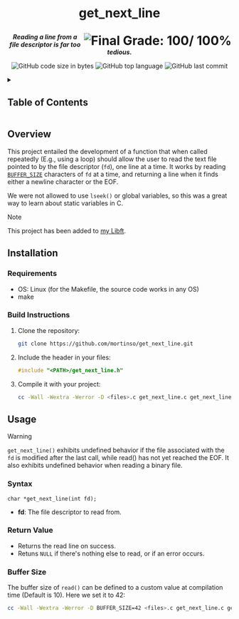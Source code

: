 <h1>
	<p align="center">get_next_line</p>
	<img align="right" alt="Final Grade: 100/ 100%" src="https://img.shields.io/badge/-%20100%20%2F%20100-success">
</h1>
<p align="center">
	<b><i>Reading a line from a file descriptor is far too tedious.</b></i>
</p>
<p align="center">
	<img alt="GitHub code size in bytes" src="https://img.shields.io/github/languages/code-size/mortinso/get_next_line">
	<img alt="GitHub top language" src="https://img.shields.io/github/languages/top/mortinso/get_next_line">
	<img alt="GitHub last commit" src="https://img.shields.io/github/last-commit/mortinso/get_next_line">
</p>

<details>
	<summary><h2>Table of Contents</h2></summary>

<table>
<tr>
<td>

1. [Overview](https://github.com/mortinso/get_next_line/#overview) 
2. [Installation](https://github.com/mortinso/get_next_line/#installation)

   2.1. [Requirements](https://github.com/mortinso/get_next_line/#requirements)

   2.2. [Build Instructions](https://github.com/mortinso/get_next_line/#build-instructions)
3. [Usage](https://github.com/mortinso/get_next_line/#usage)

	3.1. [Syntax](https://github.com/mortinso/get_next_line/#syntax)

	3.2. [Return Value](https://github.com/mortinso/get_next_line/#return-value)
	
	3.3. [Buffer Size](https://github.com/mortinso/get_next_line/#buffer-size)
</td>
</tr>
</table>
</details>

## Overview
This project entailed the development of a function that when called repeatedly (E.g., using a loop) should allow the user to read the text file pointed to by the file descriptor (`fd`), one line at a time. It works by reading [`BUFFER_SIZE`](https://github.com/mortinso/get_next_line/#buffer-size) characters of `fd` at a time, and returning a line when it finds either a newline character or the EOF.

We were not allowed to use `lseek()` or global variables, so this was a great way to learn about static variables in C.

> [!NOTE]
> This project has been added to [my Libft](https://github.com/mortinso/Libft).

## Installation
### Requirements
- OS: Linux (for the Makefile, the source code works in any OS)
- make

### Build Instructions
1. Clone the repository:
   ```bash
   git clone https://github.com/mortinso/get_next_line.git
   ```
2. Include the header in your files:
	```C
	#include "<PATH>/get_next_line.h"
	```
2. Compile it with your project:
   ```bash
   cc -Wall -Wextra -Werror -D <files>.c get_next_line.c get_next_line_utils.c
   ```

## Usage
> [!WARNING]
> `get_next_line()` exhibits undefined behavior if the file associated with the `fd` is modified after the last call, while read() has not yet reached the EOF.
> It also exhibits undefined behavior when reading a binary file.
### Syntax
```
char *get_next_line(int fd);
```
- **fd**: The file descriptor to read from.

### Return Value
- Returns the read line on success.
- Retuns `NULL` if there's nothing else to read, or if an error occurs.

### Buffer Size
The buffer size of `read()` can be defined to a custom value at compilation time (Default is 10). Here we set it to 42:
```bash
cc -Wall -Wextra -Werror -D BUFFER_SIZE=42 <files>.c get_next_line.c get_next_line_utils.c
```